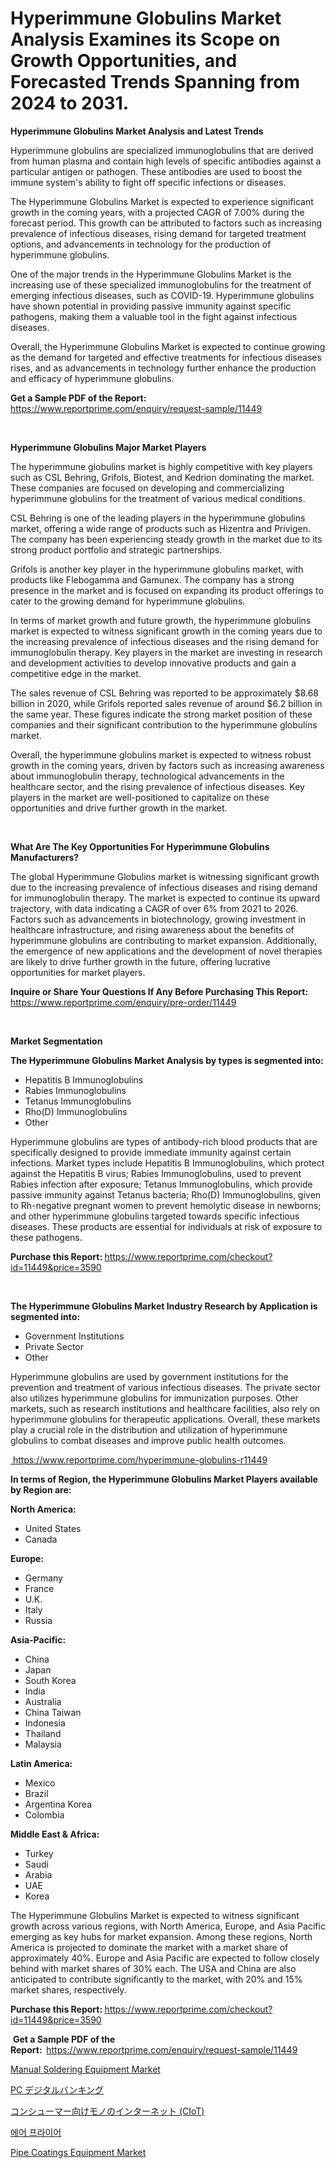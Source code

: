 <p><h1>Hyperimmune Globulins Market Analysis Examines its Scope on Growth Opportunities, and Forecasted Trends Spanning from 2024 to 2031.</h1></p><p><strong>Hyperimmune Globulins Market Analysis and Latest Trends</strong></p>
<p><p>Hyperimmune globulins are specialized immunoglobulins that are derived from human plasma and contain high levels of specific antibodies against a particular antigen or pathogen. These antibodies are used to boost the immune system's ability to fight off specific infections or diseases.</p><p>The Hyperimmune Globulins Market is expected to experience significant growth in the coming years, with a projected CAGR of 7.00% during the forecast period. This growth can be attributed to factors such as increasing prevalence of infectious diseases, rising demand for targeted treatment options, and advancements in technology for the production of hyperimmune globulins.</p><p>One of the major trends in the Hyperimmune Globulins Market is the increasing use of these specialized immunoglobulins for the treatment of emerging infectious diseases, such as COVID-19. Hyperimmune globulins have shown potential in providing passive immunity against specific pathogens, making them a valuable tool in the fight against infectious diseases.</p><p>Overall, the Hyperimmune Globulins Market is expected to continue growing as the demand for targeted and effective treatments for infectious diseases rises, and as advancements in technology further enhance the production and efficacy of hyperimmune globulins.</p></p>
<p><strong>Get a Sample PDF of the Report:&nbsp;</strong> <a href="https://www.reportprime.com/enquiry/request-sample/11449">https://www.reportprime.com/enquiry/request-sample/11449</a></p>
<p>&nbsp;</p>
<p><strong>Hyperimmune Globulins Major Market Players</strong></p>
<p><p>The hyperimmune globulins market is highly competitive with key players such as CSL Behring, Grifols, Biotest, and Kedrion dominating the market. These companies are focused on developing and commercializing hyperimmune globulins for the treatment of various medical conditions.</p><p>CSL Behring is one of the leading players in the hyperimmune globulins market, offering a wide range of products such as Hizentra and Privigen. The company has been experiencing steady growth in the market due to its strong product portfolio and strategic partnerships.</p><p>Grifols is another key player in the hyperimmune globulins market, with products like Flebogamma and Gamunex. The company has a strong presence in the market and is focused on expanding its product offerings to cater to the growing demand for hyperimmune globulins.</p><p>In terms of market growth and future growth, the hyperimmune globulins market is expected to witness significant growth in the coming years due to the increasing prevalence of infectious diseases and the rising demand for immunoglobulin therapy. Key players in the market are investing in research and development activities to develop innovative products and gain a competitive edge in the market.</p><p>The sales revenue of CSL Behring was reported to be approximately $8.68 billion in 2020, while Grifols reported sales revenue of around $6.2 billion in the same year. These figures indicate the strong market position of these companies and their significant contribution to the hyperimmune globulins market.</p><p>Overall, the hyperimmune globulins market is expected to witness robust growth in the coming years, driven by factors such as increasing awareness about immunoglobulin therapy, technological advancements in the healthcare sector, and the rising prevalence of infectious diseases. Key players in the market are well-positioned to capitalize on these opportunities and drive further growth in the market.</p></p>
<p>&nbsp;</p>
<p><strong>What Are The Key Opportunities For Hyperimmune Globulins Manufacturers?</strong></p>
<p><p>The global Hyperimmune Globulins market is witnessing significant growth due to the increasing prevalence of infectious diseases and rising demand for immunoglobulin therapy. The market is expected to continue its upward trajectory, with data indicating a CAGR of over 6% from 2021 to 2026. Factors such as advancements in biotechnology, growing investment in healthcare infrastructure, and rising awareness about the benefits of hyperimmune globulins are contributing to market expansion. Additionally, the emergence of new applications and the development of novel therapies are likely to drive further growth in the future, offering lucrative opportunities for market players.</p></p>
<p><strong>Inquire or Share Your Questions If Any Before Purchasing This Report:</strong> <a href="https://www.reportprime.com/enquiry/pre-order/11449">https://www.reportprime.com/enquiry/pre-order/11449</a></p>
<p>&nbsp;</p>
<p><strong>Market Segmentation</strong></p>
<p><strong>The Hyperimmune Globulins Market Analysis by types is segmented into:</strong></p>
<p><ul><li>Hepatitis B Immunoglobulins</li><li>Rabies Immunoglobulins</li><li>Tetanus Immunoglobulins</li><li>Rho(D) Immunoglobulins</li><li>Other</li></ul></p>
<p><p>Hyperimmune globulins are types of antibody-rich blood products that are specifically designed to provide immediate immunity against certain infections. Market types include Hepatitis B Immunoglobulins, which protect against the Hepatitis B virus; Rabies Immunoglobulins, used to prevent Rabies infection after exposure; Tetanus Immunoglobulins, which provide passive immunity against Tetanus bacteria; Rho(D) Immunoglobulins, given to Rh-negative pregnant women to prevent hemolytic disease in newborns; and other hyperimmune globulins targeted towards specific infectious diseases. These products are essential for individuals at risk of exposure to these pathogens.</p></p>
<p><strong>Purchase this Report:&nbsp;</strong><a href="https://www.reportprime.com/checkout?id=11449&price=3590">https://www.reportprime.com/checkout?id=11449&price=3590</a></p>
<p>&nbsp;</p>
<p><strong>The Hyperimmune Globulins Market Industry Research by Application is segmented into:</strong></p>
<p><ul><li>Government Institutions</li><li>Private Sector</li><li>Other</li></ul></p>
<p><p>Hyperimmune globulins are used by government institutions for the prevention and treatment of various infectious diseases. The private sector also utilizes hyperimmune globulins for immunization purposes. Other markets, such as research institutions and healthcare facilities, also rely on hyperimmune globulins for therapeutic applications. Overall, these markets play a crucial role in the distribution and utilization of hyperimmune globulins to combat diseases and improve public health outcomes.</p></p>
<p><a href="https://www.reportprime.com/hyperimmune-globulins-r11449">&nbsp;https://www.reportprime.com/hyperimmune-globulins-r11449</a></p>
<p><strong>In terms of Region, the Hyperimmune Globulins Market Players available by Region are:</strong></p>
<p>
    <p> <strong> North America: </strong>
        <ul>
            <li>United States</li>
            <li>Canada</li>
        </ul>
        </p> 
    <p> <strong> Europe: </strong>
        <ul>
            <li>Germany</li>
            <li>France</li>
            <li>U.K.</li>
            <li>Italy</li>
            <li>Russia</li>
        </ul>
        </p> 
    <p> <strong> Asia-Pacific: </strong>
        <ul>
            <li>China</li>
            <li>Japan</li>
            <li>South Korea</li>
            <li>India</li>
            <li>Australia</li>
            <li>China Taiwan</li>
            <li>Indonesia</li>
            <li>Thailand</li>
            <li>Malaysia</li>
        </ul>
        </p> 
    <p> <strong> Latin America: </strong>
        <ul>
            <li>Mexico</li>
            <li>Brazil</li>
            <li>Argentina Korea</li>
            <li>Colombia</li>
        </ul>
        </p> 
    <p> <strong> Middle East & Africa: </strong>
        <ul>
            <li>Turkey</li>
            <li>Saudi</li>
            <li>Arabia</li>
            <li>UAE</li>
            <li>Korea</li>
        </ul>
    </p>
    </p>
<p><p>The Hyperimmune Globulins Market is expected to witness significant growth across various regions, with North America, Europe, and Asia Pacific emerging as key hubs for market expansion. Among these regions, North America is projected to dominate the market with a market share of approximately 40%. Europe and Asia Pacific are expected to follow closely behind with market shares of 30% each. The USA and China are also anticipated to contribute significantly to the market, with 20% and 15% market shares, respectively.</p></p>
<p><strong>Purchase this Report: </strong><a href="https://www.reportprime.com/checkout?id=11449&price=3590">https://www.reportprime.com/checkout?id=11449&price=3590</a></p>
<p>&nbsp;<strong>Get a Sample PDF of the Report:&nbsp;&nbsp;</strong><a href="https://www.reportprime.com/enquiry/request-sample/11449">https://www.reportprime.com/enquiry/request-sample/11449</a></p>
<p><strong></strong></p>
<p><p><a href="https://www.linkedin.com/pulse/manual-soldering-equipment-market-analysis-sze-forecasted-period-uizxe?trackingId=pl6RSXHRxTLqe%2FTKpx9V4w%3D%3D">Manual Soldering Equipment Market</a></p><p><a href="https://github.com/tubbs463/Market-Research-Report-List-1/blob/main/809550482838.md">PC デジタルバンキング</a></p><p><a href="https://github.com/LeoraEber/Market-Research-Report-List-1/blob/main/171682682839.md">コンシューマー向けモノのインターネット (CIoT)</a></p><p><a href="https://medium.com/@kimwiegand/%EC%97%90%EC%96%B4%ED%94%84%EB%9D%BC%EC%9D%B4%EC%96%B4-%EC%8B%9C%EC%9E%A5-%EC%84%B1%EA%B3%B5%EC%A0%81%EC%9D%B8-%EB%B9%84%EC%A6%88%EB%8B%88%EC%8A%A4-%EC%A0%84%EB%9E%B5%EC%9D%98-%EC%97%B4%EC%87%A0-2031%EB%85%84%EA%B9%8C%EC%A7%80-%EC%98%88%EC%B8%A1-fbae2d59837e">에어 프라이어</a></p><p><a href="https://www.linkedin.com/pulse/pipe-coatings-equipment-market-furnishes-information-share-ahjke?trackingId=2qQ6d2HLMkn2vUuV4k5%2Bow%3D%3D">Pipe Coatings Equipment Market</a></p></p>